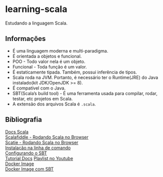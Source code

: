 # learning-scala
Estudando a linguagem Scala.  


## Informações  

* É uma linguagem moderna e multi-paradigma.  
* É orientada a objetos e funcional.  
* POO - Todo valor nela é um objeto.  
* Funcional - Toda função é um valor.  
* É estaticamente tipada. Também, possui inferência de tipos.  
* Scala roda na JVM. Portanto, é necessário ter o Runtime(JRE) do Java instalado(kit JDK/OpenJDK >= 8).  
* É compatível com o Java.  
* SBT(Scala’s build tool) - É uma ferramenta usada para compilar, rodar, testar, etc projetos em Scala.  
* A extensão dos arquivos Scala é `.scala`.  


## Bíbliografia  

[Docs Scala](https://docs.scala-lang.org/)  
[Scalafiddle - Rodando Scala no Browser](https://scalafiddle.io/)  
[Scatie - Rodando Scala no Browser](https://scastie.scala-lang.org/)  
[Instalação na linha de comando](https://docs.scala-lang.org/getting-started-sbt-track/getting-started-with-scala-and-sbt-on-the-command-line.html)  
[Configurando o SBT](https://www.scala-sbt.org/1.x/docs/index.html)  
[Tutorial Docs](https://docs.scala-lang.org/tour/tour-of-scala.html)
[Playlist no Youtube](https://www.youtube.com/playlist?list=PLAIXw9RKLY_1bBn_u-i_qjmRpZw2ogeKV)  
[Docker Image](https://hub.docker.com/r/hseeberger/scala-sbt/dockerfile)  
[Docker Image com SBT](https://hub.docker.com/r/ysihaoy/scala/)  


